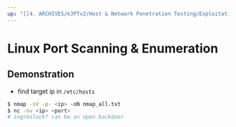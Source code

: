 ```yaml
---
up: "[[4. ARCHIVES/eJPTv2/Host & Network Penetration Testing/Exploitation/Linux Exploitation/Linux Exploitation]]"
---
```


# Linux Port Scanning & Enumeration

## Demonstration

- find target ip in `/etc/hosts`

```bash
$ nmap -sV -p- <ip> -oN nmap_all.txt
$ nc -nv <ip> <port>
# ingreslock? can be an open backdoor
```
